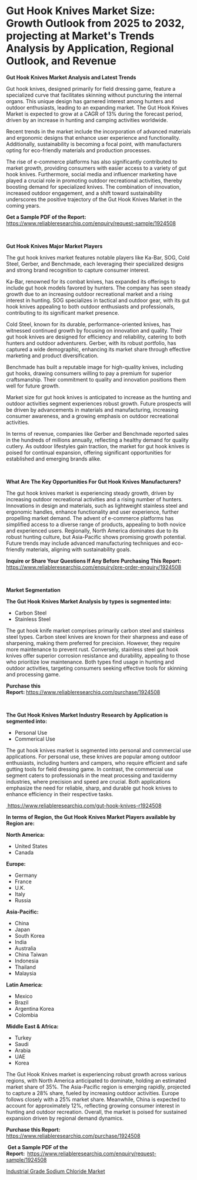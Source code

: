 <p><h1>Gut Hook Knives Market Size: Growth Outlook from 2025 to 2032, projecting at Market's Trends Analysis by Application, Regional Outlook, and Revenue</h1></p><p><strong>Gut Hook Knives Market Analysis and Latest Trends</strong></p>
<p><p>Gut hook knives, designed primarily for field dressing game, feature a specialized curve that facilitates skinning without puncturing the internal organs. This unique design has garnered interest among hunters and outdoor enthusiasts, leading to an expanding market. The Gut Hook Knives Market is expected to grow at a CAGR of 13% during the forecast period, driven by an increase in hunting and camping activities worldwide. </p><p>Recent trends in the market include the incorporation of advanced materials and ergonomic designs that enhance user experience and functionality. Additionally, sustainability is becoming a focal point, with manufacturers opting for eco-friendly materials and production processes. </p><p>The rise of e-commerce platforms has also significantly contributed to market growth, providing consumers with easier access to a variety of gut hook knives. Furthermore, social media and influencer marketing have played a crucial role in promoting outdoor recreational activities, thereby boosting demand for specialized knives. The combination of innovation, increased outdoor engagement, and a shift toward sustainability underscores the positive trajectory of the Gut Hook Knives Market in the coming years.</p></p>
<p><strong>Get a Sample PDF of the Report:&nbsp;</strong> <a href="https://www.reliableresearchiq.com/enquiry/request-sample/1924508?utm_campaign=2268&utm_medium=2&utm_source=Github&utm_content=ia&utm_term=28032025&utm_id=gut-hook-knives">https://www.reliableresearchiq.com/enquiry/request-sample/1924508</a></p>
<p>&nbsp;</p>
<p><strong>Gut Hook Knives Major Market Players</strong></p>
<p><p>The gut hook knives market features notable players like Ka-Bar, SOG, Cold Steel, Gerber, and Benchmade, each leveraging their specialized designs and strong brand recognition to capture consumer interest. </p><p>Ka-Bar, renowned for its combat knives, has expanded its offerings to include gut hook models favored by hunters. The company has seen steady growth due to an increasing outdoor recreational market and a rising interest in hunting. SOG specializes in tactical and outdoor gear, with its gut hook knives appealing to both outdoor enthusiasts and professionals, contributing to its significant market presence.</p><p>Cold Steel, known for its durable, performance-oriented knives, has witnessed continued growth by focusing on innovation and quality. Their gut hook knives are designed for efficiency and reliability, catering to both hunters and outdoor adventurers. Gerber, with its robust portfolio, has captured a wide demographic, enhancing its market share through effective marketing and product diversification.</p><p>Benchmade has built a reputable image for high-quality knives, including gut hooks, drawing consumers willing to pay a premium for superior craftsmanship. Their commitment to quality and innovation positions them well for future growth.</p><p>Market size for gut hook knives is anticipated to increase as the hunting and outdoor activities segment experiences robust growth. Future prospects will be driven by advancements in materials and manufacturing, increasing consumer awareness, and a growing emphasis on outdoor recreational activities.</p><p>In terms of revenue, companies like Gerber and Benchmade reported sales in the hundreds of millions annually, reflecting a healthy demand for quality cutlery. As outdoor lifestyles gain traction, the market for gut hook knives is poised for continual expansion, offering significant opportunities for established and emerging brands alike.</p></p>
<p>&nbsp;</p>
<p><strong>What Are The Key Opportunities For Gut Hook Knives Manufacturers?</strong></p>
<p><p>The gut hook knives market is experiencing steady growth, driven by increasing outdoor recreational activities and a rising number of hunters. Innovations in design and materials, such as lightweight stainless steel and ergonomic handles, enhance functionality and user experience, further propelling market demand. The advent of e-commerce platforms has simplified access to a diverse range of products, appealing to both novice and experienced users. Regionally, North America dominates due to its robust hunting culture, but Asia-Pacific shows promising growth potential. Future trends may include advanced manufacturing techniques and eco-friendly materials, aligning with sustainability goals.</p></p>
<p><strong>Inquire or Share Your Questions If Any Before Purchasing This Report:</strong> <a href="https://www.reliableresearchiq.com/enquiry/pre-order-enquiry/1924508?utm_campaign=2268&utm_medium=2&utm_source=Github&utm_content=ia&utm_term=28032025&utm_id=gut-hook-knives">https://www.reliableresearchiq.com/enquiry/pre-order-enquiry/1924508</a></p>
<p>&nbsp;</p>
<p><strong>Market Segmentation</strong></p>
<p><strong>The Gut Hook Knives Market Analysis by types is segmented into:</strong></p>
<p><ul><li>Carbon Steel</li><li>Stainless Steel</li></ul></p>
<p><p>The gut hook knife market comprises primarily carbon steel and stainless steel types. Carbon steel knives are known for their sharpness and ease of sharpening, making them preferred for precision. However, they require more maintenance to prevent rust. Conversely, stainless steel gut hook knives offer superior corrosion resistance and durability, appealing to those who prioritize low maintenance. Both types find usage in hunting and outdoor activities, targeting consumers seeking effective tools for skinning and processing game.</p></p>
<p><strong>Purchase this Report:&nbsp;</strong><a href="https://www.reliableresearchiq.com/purchase/1924508?utm_campaign=2268&utm_medium=2&utm_source=Github&utm_content=ia&utm_term=28032025&utm_id=gut-hook-knives">https://www.reliableresearchiq.com/purchase/1924508</a></p>
<p>&nbsp;</p>
<p><strong>The Gut Hook Knives Market Industry Research by Application is segmented into:</strong></p>
<p><ul><li>Personal Use</li><li>Commerical Use</li></ul></p>
<p><p>The gut hook knives market is segmented into personal and commercial use applications. For personal use, these knives are popular among outdoor enthusiasts, including hunters and campers, who require efficient and safe gutting tools for field dressing game. In contrast, the commercial use segment caters to professionals in the meat processing and taxidermy industries, where precision and speed are crucial. Both applications emphasize the need for reliable, sharp, and durable gut hook knives to enhance efficiency in their respective tasks.</p></p>
<p><a href="https://www.reliableresearchiq.com/gut-hook-knives-r1924508?utm_campaign=2268&utm_medium=2&utm_source=Github&utm_content=ia&utm_term=28032025&utm_id=gut-hook-knives">&nbsp;https://www.reliableresearchiq.com/gut-hook-knives-r1924508</a></p>
<p><strong>In terms of Region, the Gut Hook Knives Market Players available by Region are:</strong></p>
<p>
    <p> <strong> North America: </strong>
        <ul>
            <li>United States</li>
            <li>Canada</li>
        </ul>
        </p> 
    <p> <strong> Europe: </strong>
        <ul>
            <li>Germany</li>
            <li>France</li>
            <li>U.K.</li>
            <li>Italy</li>
            <li>Russia</li>
        </ul>
        </p> 
    <p> <strong> Asia-Pacific: </strong>
        <ul>
            <li>China</li>
            <li>Japan</li>
            <li>South Korea</li>
            <li>India</li>
            <li>Australia</li>
            <li>China Taiwan</li>
            <li>Indonesia</li>
            <li>Thailand</li>
            <li>Malaysia</li>
        </ul>
        </p> 
    <p> <strong> Latin America: </strong>
        <ul>
            <li>Mexico</li>
            <li>Brazil</li>
            <li>Argentina Korea</li>
            <li>Colombia</li>
        </ul>
        </p> 
    <p> <strong> Middle East & Africa: </strong>
        <ul>
            <li>Turkey</li>
            <li>Saudi</li>
            <li>Arabia</li>
            <li>UAE</li>
            <li>Korea</li>
        </ul>
    </p>
    </p>
<p><p>The Gut Hook Knives market is experiencing robust growth across various regions, with North America anticipated to dominate, holding an estimated market share of 35%. The Asia-Pacific region is emerging rapidly, projected to capture a 28% share, fueled by increasing outdoor activities. Europe follows closely with a 25% market share. Meanwhile, China is expected to account for approximately 12%, reflecting growing consumer interest in hunting and outdoor recreation. Overall, the market is poised for sustained expansion driven by regional demand dynamics.</p></p>
<p><strong>Purchase this Report: </strong><a href="https://www.reliableresearchiq.com/purchase/1924508?utm_campaign=2268&utm_medium=2&utm_source=Github&utm_content=ia&utm_term=28032025&utm_id=gut-hook-knives">https://www.reliableresearchiq.com/purchase/1924508</a></p>
<p>&nbsp;<strong>Get a Sample PDF of the Report:&nbsp;&nbsp;</strong><a href="https://www.reliableresearchiq.com/enquiry/request-sample/1924508?utm_campaign=2268&utm_medium=2&utm_source=Github&utm_content=ia&utm_term=28032025&utm_id=gut-hook-knives">https://www.reliableresearchiq.com/enquiry/request-sample/1924508</a></p>
<p><strong></strong></p>
<p><p><a href="https://github.com/SamiaChowdhury801/Market-Research-Report-List-2/blob/main/industrial-grade-sodium-chloride-market.md?utm_campaign=2268&utm_medium=2&utm_source=Github&utm_content=ia&utm_term=28032025&utm_id=gut-hook-knives">Industrial Grade Sodium Chloride Market</a></p></p>